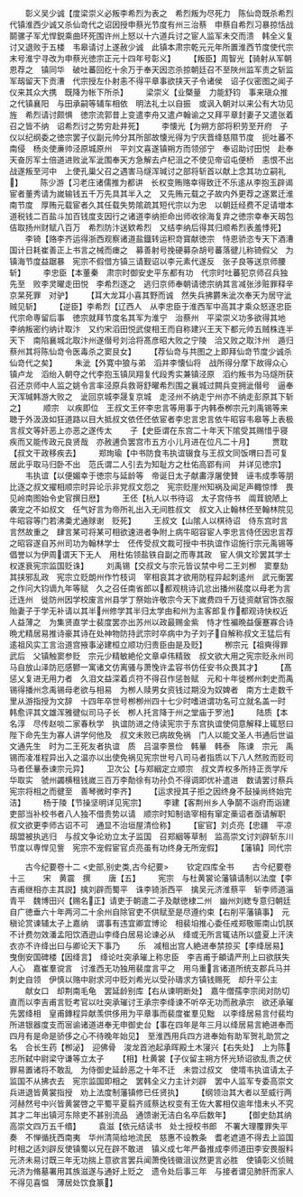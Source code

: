 <!-- { "loadSidebar": true } -->
　　彰义吴少诚【度梁崇义必叛李希烈为表之　希烈叛为尽死力　陈仙竒既杀希烈代镇淮西少诚又杀仙竒代之诏因授申蔡光节度有州三治蔡　申蔡自希烈习暴掠恬战鬬骡子军尤悍鋭乘曲环死围许州上怒以十六道兵讨之宦人监军未交而溃　韩全义复讨又退败于五楼　韦皋请讨上遂赦少诚　此镇本肃宗乾元元年所置淮西节度使代宗末号淮宁寻改为申蔡光徳宗正元十四年号彰义】
　　【叛臣】周智光【骑射从军朝恩荐之　镇同华　破吐蕃回纥十余万于奉天因恣杀掠朝廷召不至陜州监军责之斩监军刼留天下贡漕　代宗授左仆射恚不得平章事欲挟天子令诸侯　诏子仪密图之闻子仪来其众大携　既降为帐下所杀】
　　梁崇义【业槩量　力能舒钧　事来瑱众推之代镇襄阳　与田承嗣等辅车相依　明法礼士以自振　或讽入朝对以来公有大功见旌　希烈请讨颇惧　徳宗流郭昔上变遣李舟又遣卢翰谕之又拜平章封妻子又遣张着召之皆不纳　诏希烈讨之势穷赴井死】
　　李懐光【为朔方部将积劳至开府　子仪以纪纲委之徳宗罢子仪副元帅分其所部故懐光得为宁庆晋绛慈隰节度　扼吐蕃不南侵　杨炎使亷帅泾原城原州　平刘文喜遂镇朔方而领邠宁　奉诏助讨田悦　赴奉天奋厉军士倍道进败泚军泚围奉天方急解去卢杞沮之不使见帝诏屯便桥　恚恨不出战遂叛至河中　上使孔巢父召之遇害马燧浑瑊讨之部将斩首以献上念其功立嗣礼】
　　陈少游【习老庄诸儒推为都讲　长权变贿赂幸得致迁不乐逺从李抱玉辟谒宦者董秀请为嵗输钱五千万先具其半入之　又先贿元载之子故内外更荐之遂累迁淮南节度　厚贿元载宦者久其任载失势隂疏其短代宗以为忠　以朝廷经费不足请増本道税钱二百盐斗加百钱度支因行之诸道李纳拒命出师收徐海复弃之徳宗幸奉天刼包佶取扬州财赋八百万　希烈防汴送欵希烈　又结李纳后得其归顺希烈表羞悸死】
　　李锜【赂李齐运得浙西观察诸道盐鐡转运积竒寳献徳宗　恃恩骄恣专天下酒漕国计日耗崔善正上书言之械而瘗之　募善射号挽硬募杂胡号蕃落徤儿称锜假父　为镇海节度益踞暴　宪宗不假借方镇三请觐诏以李元素代遂反　张子良等送京师腰斩】
　　李忠臣【本董秦　肃宗时御安史平东都有功　代宗时吐蕃犯京师召兵独先至　败李灵曜走田悦　李希烈逐之　逃归京师奉朝请徳宗纳其言减张涉赃罪释辛京杲死罪　对驴】
　　【耳大龙耳小喜其野而诚　然失兵拂欝朱泚次奉天为居守泚贼见斩】
　　【逆臣】李希烈【辽西人　从李忠臣于淮西军中高其才乘众怒逐忠臣　代宗命専留后事　徳宗就拜节度名其军为淮宁　治蔡州　平梁崇义功多欲得其地　李纳叛密约纳计取汴　又约宋滔田悦武俊相王而自称建兴王天下都元帅五贼株连半天下　南陷襄城北取汴州遂僣号刘洽将髙彦昭大败之宁陵　洽又败之取汴州　遁归蔡州其将陈仙竒令医毒杀之窦艮女】
　　【荐仙竒与共图之上即拜仙竒节度少诚杀仙竒代之矣】
　　朱泚【外寛中狼与弟　滔并李懐仙将　战所得分摩下故得众心　镇卢龙　滔绐入朝夺之代李抱玉镇凤翔复代段秀实兼镇泾原　滔约叛书为马燧所获召还京师中人监之姚令言率泾原兵救哥舒曜希烈围之襄城过闗兵变拥泚僣号　逼奉天浑瑊韩游大败之　泚回京城李晟复京城　走泾州不纳走宁州亦不纳走彭原其下斩之】
　　顺宗　以疾即位　王叔文王伓李忠言等用事于内韩泰栁宗元刘禹锡等来聴于外汲汲如狂道路以目大抵叔文依伾伾依宦者李忠言忠言依牛昭容韦皋等上表极言叔文等奸恶上亦恶之遂传太
　　子【史臣谓在东宫二十年天下隂受其赐惜乎寝疾而又能传政元良贤哉　亦赦逋负罢宫市五方小儿月进在位凡二十月】
　　贾耽【叔文干政移疾去】
　　郑珣瑜【中书防食韦执谊辍食与王叔文同饭喟曰吾可复居此乎取马归卧不出　范氏谓二人引去为知耻方之杜佑高郢有间　并详见徳宗】
　　韦执谊【以便媚幸于徳宗与延龄等　帝诞日太子献畵浮屠使賛　诬韦成季等朋比逐之叔文擢相顺宗时异论示非党叔文怨之　宪宗贬崖州知祸及闻足声輙惊悸　畏见岭南图始令史官撰日厯】
　　王伾【杭人以书待诏　太子宫侍书　阘茸貌陋上袭宠之不如叔文　任气好言为帝所礼出入无间胜叔文　叔文入止翰林伾至翰林院见牛昭容等门若沸羮尤通赇谢　贬死】
　　王叔文【山隂人以棋待诏　侍东宫时言言然故重之　肆言某可将某可相欲速进者争附上病牛昭容宦人李忠言侍伾因忠言荐之昭容遂自苏州司功为翰林学士　伾传受叔文裁可授中书执谊作诏施行宗元禹锡等倡誉以为伊周谓天下无人　用杜佑领盐铁自副之而専其政　宦人俱文珍罢其学士权遂衰宪宗监国贬诛】
　　刘禹锡【交叔文与宗元皆议禁中号二王刘栁　窦羣劾其挟邪乱政　宪宗立贬朗州作竹枝词　宰相哀其才欲用防程异起刺逺州　武元衡罢之作问大钧谪九年等赋　久之召任南省郎以都观桃诗讥忿出播州裴度以母老为言迁连州　徙防州因学校废言州县学丁祭始许敬宗今天下嵗费四千万徒资献官饰衣服贻妻子于学无补请以其半州修学其半归太学由和州为主客郎复作都观诗快权近人益薄之　为集贤直学士裴度罢亦出苏州以政最赐金紫　恃才性褊晩益偃蹇寡合诗晩尤精居易推诗豪其诗在处神物防持武宗时卒病中为子刘子自解称叔文王猛后有逺祖风实工言治道宫掖事泌建桓立顺功归贵臣由是及贬】
　　栁宗元【祖奭得罪武后　父镇触窦参贬　宗元少精敏絶伦文章卓伟精致　叔文欲大用之宪宗贬永州司马自放山泽防厄感鬰一寓诸文仿离骚与萧悗许孟容书仿任安书众畏其才】
　　【髙惩乂复进无用力者　久泪文益深着贞符不得召作惩咎赋　元和十年徙桞州刺史而禹锡得播州念禹锡母老欲与相易　为栁人赎男女资钱过期没为奴婢者　南方士走数千里从游指授为文辞　十四年卒世号栁栁州四十七少时嗜进谓功名可立就名盖一时　韩愈评其文雄浑雅徤似司马子长　栁人托言降于州之堂庙于罗池】
　　陆质【本名淳　尽传赵啖二家春秋学　执谊防进之侍读宪宗于东宫执谊使伺意解释上辄怒曰陛下命先生为寡人讲学何他及　叔文未败已病故免祸　门人以能文圣人书通后世谥文通先生　时为二王死友者执谊　质　吕温李景俭　韩曅　韩泰　陈谏　宗元　禹锡而凌准程异出入之温亦以出使免祸见宪宗世号八司马者指质以下八人然败而贬司马者伾曅泰谏宗元异】
　　卫次公【与郑絪定立顺宗　叔文弄权多所持正贡学斥华取实　虢州蠲横租钱嵗三百万李勣徐有功孙负不得调即优补遣进　数请罢讨蔡兵宪宗将相之而徤至　善琴微时李齐】
　　【运求授其子拒之因终身不鼔操尚终始完洁】
　　杨于陵【节操坚明详见宪宗】
　　李建【客荆州乡人争鬬不诣府而诣建　吏部当补校书者八人独不借贵势以请　顺宗时知制诰宰相有窜定槀诏者亟请解职　叔文欲更李师古诏不可　通显不治垣屋清俭称】
　　【宦官】刘贞亮【忠疆　平凉刼盟被执逃归　与叔文争论劝立太子监国　召郑絪等草制　监高崇文讨刘辟斩东川节度以専悍见訾　宪宗不宠假宦官贞亮虽有功终身无所宠假】
　　【藩镇】同代宗












　　古今纪要卷十二
<史部,别史类,古今纪要>
　　钦定四库全书
　　古今纪要卷十三
　　宋　黄震　撰
　　唐【五】
　　宪宗　与杜黄裳论藩镇请制以法度【李吉甫继相亦主其説】擒刘辟而蜀平　诛李锜浙西平　擒吴元济淮蔡平　斩李师道淄青平　魏博田兴【赐名正】请吏于朝遣二子及献徳棣二州　幽州刘緫专意归朝廷自广徳垂六十年两河二十余州自除官吏不供赋至是尽遵约束【右削平藩镇事】　元稹论赏谏辅太子上嘉纳　谓事有违宜卿宜博论　相裴垍推心委任戒郑敬赈南山饥朕不计费勿效潘孟阳饮酒逰山李绛白居易论谏必从　绛或无所言辄诘所以盛夏上汗浃衣亦不许绛出曰与卿论天下事乃
　　乐　减租出宫人絶进奉禁掠买【李绛居易】　曳倒安国碑楼【因绛言】　绛论吐突承璀上称忠臣　李吉甫于頔请严刑上曰欲朕失人心　嘉崔羣谠言　讨淮西无功独用裴度言平之　用乌重言诸道所统支郡兵马并刺史自领　伊慎以赂中尉求河中贬刘希光以受孙璹求方镇钱赐死　却升平公主
　　献女口　却荆南毛龟　罢延龄别库【右从谏明断处】　嘉牛僧孺李宗闵对防切直而以李吉甫言贬考官以吐突承璀讨王承宗李绛谏不听卒无功而赦承宗　欲还承璀先罢绛相　皇甫鏄程异献羡供侈用为平章事而裴度崔羣见黜　以李绛居易言付裴均所进银器度支而宻谕诸道进奉无申御史台【事在四年是年三月以绛居易言絶进奉而四月有是命是骄侈之心不待晚年始见】　至淮西用兵四方进奉始有助军贺礼助赏之名　合长生药【栁泌】　迎佛骨　浚龙首池起承晖殿土木寖兴【右失处】　上为陈志所弑中尉梁守谦等立太子
　　【相】杜黄裳【子仪留主朔方怀光矫诏欲乱责之伏罪易置诸将不敢乱　为侍御史延龄恶之十年不迁　未尝过叔文　使壻韦执谊请太子监国不从拂衣去　宪宗监国即相之　罢韩全义力主计刘辟　罢中人监军专委高崇文兵进退皆黄裳指授　劝上法度制藩镇修已任贤执】
　　【纲领治其大者以至威行两河赫然号中兴皆黄裳啓之平蜀平夏翦齐烕蔡达权变有王佐大畧相仅逾年惜未乆不究其才二年出镇河东除吏不甚别流品　通馈谢无洁白名卒后数年】
　　【御史劾其纳高崇文四万五千缗】
　　袁滋【依元结读书　处士授校书郎　不署大理覆罪失平奏　不惮循抚西南夷　华州清简给地流民　慈惠不设教条　耆老遮道不得去上监国时相之适刘辟反使镇蜀以兄在辟不敢进　镇义成七年严备推成李师道田李安畏服料元济未易讨既三年无功揣上意欲言罢兵闻萧俛钱徽沮议然更言必胜　使镇彰义侦贼元济为脩墓署用其族滋遂与通好上贬之　遗令处后事三年　与接者谓见肺肝而家人不得见喜愠　薄居处饮食篆】
